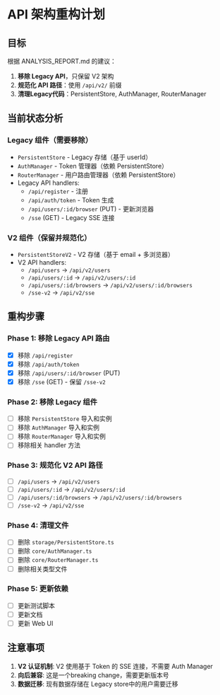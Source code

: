 # API 架构重构计划

## 目标
根据 ANALYSIS_REPORT.md 的建议：
1. **移除 Legacy API**，只保留 V2 架构
2. **规范化 API 路径**：使用 `/api/v2/` 前缀
3. **清理Legacy代码**：PersistentStore, AuthManager, RouterManager

## 当前状态分析

### Legacy 组件（需要移除）
- `PersistentStore` - Legacy 存储（基于 userId）
- `AuthManager` - Token 管理器（依赖 PersistentStore）
- `RouterManager` - 用户路由管理器（依赖 PersistentStore）
- Legacy API handlers:
  - `/api/register` - 注册
  - `/api/auth/token` - Token 生成
  - `/api/users/:id/browser` (PUT) - 更新浏览器
  - `/sse` (GET) - Legacy SSE 连接

### V2 组件（保留并规范化）
- `PersistentStoreV2` - V2 存储（基于 email + 多浏览器）
- V2 API handlers:
  - `/api/users` → `/api/v2/users`
  - `/api/users/:id` → `/api/v2/users/:id`
  - `/api/users/:id/browsers` → `/api/v2/users/:id/browsers`
  - `/sse-v2` → `/api/v2/sse`

## 重构步骤

### Phase 1: 移除 Legacy API 路由
- [x] 移除 `/api/register`
- [x] 移除 `/api/auth/token`
- [x] 移除 `/api/users/:id/browser` (PUT)
- [x] 移除 `/sse` (GET) - 保留 `/sse-v2`

### Phase 2: 移除 Legacy 组件
- [ ] 移除 `PersistentStore` 导入和实例
- [ ] 移除 `AuthManager` 导入和实例
- [ ] 移除 `RouterManager` 导入和实例
- [ ] 移除相关 handler 方法

### Phase 3: 规范化 V2 API 路径
- [ ] `/api/users` → `/api/v2/users`
- [ ] `/api/users/:id` → `/api/v2/users/:id`
- [ ] `/api/users/:id/browsers` → `/api/v2/users/:id/browsers`
- [ ] `/sse-v2` → `/api/v2/sse`

### Phase 4: 清理文件
- [ ] 删除 `storage/PersistentStore.ts`
- [ ] 删除 `core/AuthManager.ts`
- [ ] 删除 `core/RouterManager.ts`
- [ ] 删除相关类型文件

### Phase 5: 更新依赖
- [ ] 更新测试脚本
- [ ] 更新文档
- [ ] 更新 Web UI

## 注意事项

1. **V2 认证机制**: V2 使用基于 Token 的 SSE 连接，不需要 Auth Manager
2. **向后兼容**: 这是一个breaking change，需要更新版本号
3. **数据迁移**: 现有数据存储在 Legacy store中的用户需要迁移
